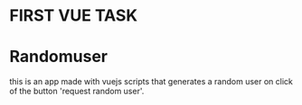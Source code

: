 # FIRST VUE TASK
# Randomuser

this is an app made with vuejs scripts that generates a random user on click of the button 'request random user'.
